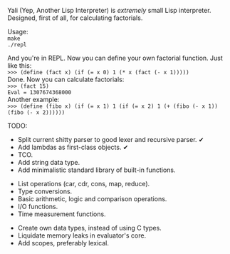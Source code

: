 Yali (Yep, Another Lisp Interpreter) is _extremely_ small Lisp interpreter. Designed, first of all, for calculating factorials.

Usage:  
`make`  
`./repl`  

And you're in REPL. Now you can define your own factorial function. Just like this:  
`>>> (define (fact x) (if (= x 0) 1 (* x (fact (- x 1)))))`  
Done. Now you can calculate factorials:  
`>>> (fact 15)`  
`Eval = 1307674368000`  
Another example:  
`>>> (define (fibo x) (if (= x 1) 1 (if (= x 2) 1 (+ (fibo (- x 1)) (fibo (- x 2))))))`

TODO:
* Split current shitty parser to good lexer and recursive parser. ✔
* Add lambdas as first-class objects. ✔
* TCO.
* Add string data type.
* Add minimalistic standard library of built-in functions.
 - List operations (car, cdr, cons, map, reduce).
 - Type conversions.
 - Basic arithmetic, logic and comparison operations.
 - I/O functions.
 - Time measurement functions.
* Create own data types, instead of using C types.
* Liquidate memory leaks in evaluator's core.
* Add scopes, preferably lexical.
